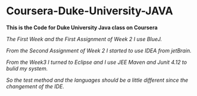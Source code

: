 # Coursera-Duke-University-JAVA

**This is the Code for Duke University Java class on Coursera**

*The First Week and the First Assignment of Week 2 I use BlueJ.* 

*From the Second Assignment of Week 2 I started to use IDEA from jetBrain.*

*From the Week3 I turned to Eclipse and I use JEE Maven and Junit 4.12 to bulid my system.*

*So the test method and the languages should be a little different since the changement of the IDE.*

